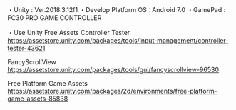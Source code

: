 ・Unity : Ver.2018.3.12f1
・Develop Platform
  OS : Android 7.0
・GamePad : FC30 PRO GAME CONTROLLER

・Use Unity Free Assets
  Controller Tester
  https://assetstore.unity.com/packages/tools/input-management/controller-tester-43621

  FancyScrollView
  https://assetstore.unity.com/packages/tools/gui/fancyscrollview-96530

  Free Platform Game Assets
  https://assetstore.unity.com/packages/2d/environments/free-platform-game-assets-85838
